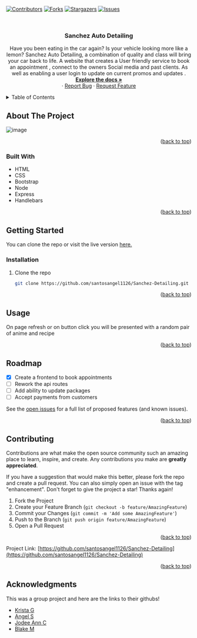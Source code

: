 <div id="top"></div>

[![Contributors][contributors-shield]][contributors-url]
[![Forks][forks-shield]][forks-url]
[![Stargazers][stars-shield]][stars-url]
[![Issues][issues-shield]][issues-url]


<!-- PROJECT LOGO -->
<br />
<div align="center">

<h3 align="center">Sanchez Auto Detailing</h3>

  <p align="center">
Have you been eating in the car again? Is your  vehicle looking more like a lemon?  Sanchez Auto Detailing,  a combination of quality and class will bring your car back to life. 
A website that creates a User friendly service to book an appointment , connect to the owners Social media and past clients. As well as enabling a user login to update on current promos and updates .
    <br />
    <a href="https://github.com/santosangel1126/Sanchez-Detailing"><strong>Explore the docs »</strong></a>
    <br />
    ·
    <a href="https://github.com/santosangel1126/Sanchez-Detailing/issues">Report Bug</a>
    ·
    <a href="https://github.com/santosangel1126/Sanchez-Detailing/issues">Request Feature</a>
  </p>
</div>



<!-- TABLE OF CONTENTS -->
<details>
  <summary>Table of Contents</summary>
  <ol>
    <li>
      <a href="#about-the-project">About The Project</a>
      <ul>
        <li><a href="#built-with">Built With</a></li>
      </ul>
    </li>
    <li>
      <a href="#getting-started">Getting Started</a>
      <ul>
        <li><a href="#installation">Installation</a></li>
      </ul>
    </li>
    <li><a href="#usage">Usage</a></li>
    <li><a href="#roadmap">Roadmap</a></li>
    <li><a href="#contributing">Contributing</a></li>
    <li><a href="#acknowledgments">Acknowledgments</a></li>
  </ol>
</details>



<!-- ABOUT THE PROJECT -->
## About The Project

![image](https://user-images.githubusercontent.com/98633770/173752258-be918722-2b95-4823-b59e-d918cf9c312b.png)
<p align="right">(<a href="#top">back to top</a>)</p>



### Built With
* HTML
* CSS
* Bootstrap
* Node
* Express
* Handlebars

<p align="right">(<a href="#top">back to top</a>)</p>



<!-- GETTING STARTED -->
## Getting Started

You can clone the repo or visit the live version [here.](https://github.com/santosangel1126/Sanchez-Detailing/)

### Installation

1. Clone the repo
   ```sh
   git clone https://github.com/santosangel1126/Sanchez-Detailing.git
   ```
<p align="right">(<a href="#top">back to top</a>)</p>



<!-- USAGE EXAMPLES -->
## Usage

On page refresh or on button click you will be presented with a random pair of anime and recipe


<p align="right">(<a href="#top">back to top</a>)</p>



<!-- ROADMAP -->
## Roadmap

- [x] Create a frontend to book appointments
- [ ] Rework the api routes
- [ ] Add ability to update packages
- [ ] Accept payments from customers

See the [open issues](https://github.com/santosangel1126/Sanchez-Detailing/issues) for a full list of proposed features (and known issues).

<p align="right">(<a href="#top">back to top</a>)</p>



<!-- CONTRIBUTING -->
## Contributing

Contributions are what make the open source community such an amazing place to learn, inspire, and create. Any contributions you make are **greatly appreciated**.

If you have a suggestion that would make this better, please fork the repo and create a pull request. You can also simply open an issue with the tag "enhancement".
Don't forget to give the project a star! Thanks again!

1. Fork the Project
2. Create your Feature Branch (`git checkout -b feature/AmazingFeature`)
3. Commit your Changes (`git commit -m 'Add some AmazingFeature'`)
4. Push to the Branch (`git push origin feature/AmazingFeature`)
5. Open a Pull Request

<p align="right">(<a href="#top">back to top</a>)</p>

Project Link: [https://github.com/santosangel1126/Sanchez-Detailing](https://github.com/santosangel1126/Sanchez-Detailing)

<p align="right">(<a href="#top">back to top</a>)</p>



<!-- ACKNOWLEDGMENTS -->
## Acknowledgments

This was a group project and here are the links to their githubs!

* [Krista G](https://github.com/krista20)
* [Angel S](https://github.com/santosangel1126)
* [Jodee Ann C](https://github.com/Azurene)
* [Blake M](https://github.com/blakee-marcus)


<!-- MARKDOWN LINKS & IMAGES -->
<!-- https://www.markdownguide.org/basic-syntax/#reference-style-links -->

[contributors-shield]: https://img.shields.io/github/contributors/blakee-marcus/turbo-octo-spoon.svg?style=for-the-badge
[contributors-url]: https://github.com/blakee-marcus/turbo-octo-spoon/graphs/contributors
[forks-shield]: https://img.shields.io/github/forks/blakee-marcus/turbo-octo-spoon.svg?style=for-the-badge
[forks-url]: https://github.com/blakee-marcus/turbo-octo-spoon/network/members
[stars-shield]: https://img.shields.io/github/stars/blakee-marcus/turbo-octo-spoon.svg?style=for-the-badge
[stars-url]: https://github.com/blakee-marcus/turbo-octo-spoon/stargazers
[issues-shield]: https://img.shields.io/github/issues/blakee-marcus/turbo-octo-spoon.svg?style=for-the-badge
[issues-url]: https://github.com/blakee-marcus/turbo-octo-spoon/issues
[linkedin-shield]: https://img.shields.io/badge/-LinkedIn-black.svg?style=for-the-badge&logo=linkedin&colorB=555
